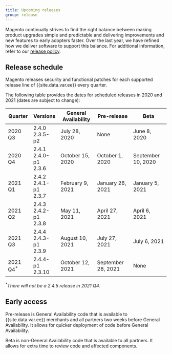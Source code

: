 ```yaml
---
title: Upcoming releases
group: release
---
```


Magento continually strives to find the right balance between making product upgrades simple and predictable and delivering improvements and new features to early adopters faster. Over the last year, we have refined how we deliver software to support this balance. For additional information, refer to our [release policy]({{site.baseurl}}/release/policy/).

## Release schedule

Magento releases security and functional patches for each supported release line of {{site.data.var.ee}} every quarter.

The following table provides the dates for scheduled releases in 2020 and 2021 (dates are subject to change):

| Quarter             | Versions                   | General Availability | Pre-release        | Beta               |
|---------------------|----------------------------|----------------------|--------------------|--------------------|
| 2020 Q3             | 2.4.0<br>2.3.5-p2          | July 28, 2020        | None               | June 8, 2020       |
| 2020 Q4             | 2.4.1<br>2.4.0-p1<br>2.3.6 | October 15, 2020     | October 1, 2020    | September 10, 2020 |
| 2021 Q1             | 2.4.2<br>2.4.1-p1<br>2.3.7 | February 9, 2021     | January 26, 2021   | January 5, 2021    |
| 2021 Q2             | 2.4.3<br>2.4.2-p1<br>2.3.8 | May 11, 2021         | April 27, 2021     | April 6, 2021      |
| 2021 Q3             | 2.4.4<br>2.4.3-p1<br>2.3.9 | August 10, 2021      | July 27, 2021      | July 6, 2021       |
| 2021 Q4<sup>*</sup> | 2.4.4-p1<br>2.3.10         | October 12, 2021     | September 28, 2021 | None               |

_<sup>*</sup>There will not be a 2.4.5 release in 2021 Q4._

## Early access

Pre-release is General Availability code that is available to {{site.data.var.ee}} merchants and all partners two weeks before General Availability. It allows for quicker deployment of code before General Availability.

Beta is non-General Availability code that is available to all partners. It allows for extra time to review code and affected components.
